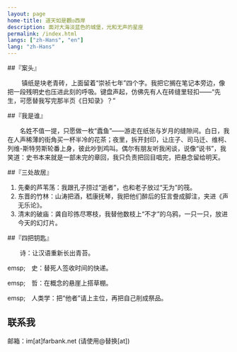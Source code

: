 ```yaml
---
layout: page
home-title: 道天如是觀◎西岸
description: 面对大海淡蓝色的城堡，光和无声的星座
permalink: /index.html
langs: ["zh-Hans", "en"]
lang: "zh-Hans"
---
```


##『案头』

&emsp;&emsp; 镇纸是块老青砖，上面留着“崇祯七年”四个字。我把它搁在笔记本旁边，像把一段残明史也压进此刻的呼吸。键盘声起，仿佛先有人在砖缝里轻扣——“先生，可愿替我写完那半页《日知录》？”

##『我是谁』

&emsp;&emsp;名姓不值一提，只愿做一枚“蠹鱼”——游走在纸张与岁月的缝隙间。白日，我在人声稀薄的街角买一杯半冷的花茶；夜里，拆开封印，让庄子、司马迁、维柯、列维-斯特劳斯轮番上身，彼此吵到鸡叫。偶尔有朋友听我闲谈，说像“说书”，我笑道：史书本来就是一部未完的章回，我只负责把回目唱完，把悬念留给明天。

##『三处故居』

1. 先秦的芦苇荡：我跟孔子捞过“逝者”，也和老子放过“无为”的筏。
2. 东晋的竹林：山涛把酒，嵇康抚琴，我把他们醉后的狂言誊成脚注，夹进《声无乐论》。
3. 清末的破庙：龚自珍拣尽寒枝，我替他数枝上“不才”的乌鸦，一只一只，放进今天的幻灯片。

##『四把钥匙』

&emsp;&emsp;诗：让汉语重新长出青苔。
 
emsp;&emsp;史：替死人签收时间的快递。
 
emsp;&emsp;哲：在概念的悬崖上搭草棚。
 
emsp;&emsp;人类学：把“他者”请上主位，再把自己削成祭品。


## 联系我

邮箱：im[at]farbank.net (请使用@替换[at])

